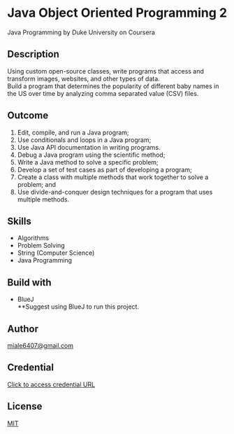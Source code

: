# Java Object Oriented Programming 2
Java Programming by Duke University on Coursera

## Description
Using custom open-source classes, write programs that access and transform images, websites, and other types of data. <br />
Build a program that determines the popularity of different baby names in the US over time by analyzing comma separated value (CSV) files.

## Outcome
1. Edit, compile, and run a Java program;
2. Use conditionals and loops in a Java program;
3. Use Java API documentation in writing programs. 
4. Debug a Java program using the scientific method;
5. Write a Java method to solve a specific problem;
6. Develop a set of test cases as part of developing a program;
7. Create a class with multiple methods that work together to solve a problem; and
8. Use divide-and-conquer design techniques for a program that uses multiple methods.

## Skills
- Algorithms
- Problem Solving
- String (Computer Science)
- Java Programming

## Build with
- BlueJ  <br />
**Suggest using BlueJ to run this project.

## Author
miale6407@gmail.com

## Credential 
[Click to access credential URL](https://www.coursera.org/account/accomplishments/certificate/LAAUHFGLEAR6)

## License
[MIT](https://choosealicense.com/licenses/mit/)

